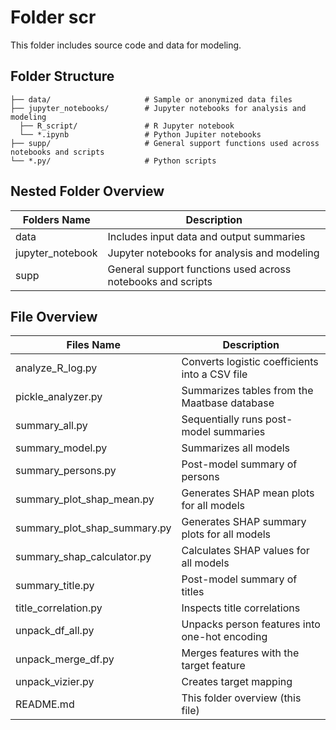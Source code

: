 # Folder scr
This folder includes source code and data for modeling.

## Folder Structure

```plaintext
├── data/                     # Sample or anonymized data files
├── jupyter_notebooks/        # Jupyter notebooks for analysis and modeling
  ├── R_script/               # R Jupyter notebook
  └── *.ipynb                 # Python Jupiter notebooks
├── supp/                     # General support functions used across notebooks and scripts
└── *.py/                     # Python scripts
```

## Nested Folder Overview

| Folders Name | Description |
|---|---|
| data | Includes input data and output summaries |
| jupyter_notebook | Jupyter notebooks for analysis and modeling |
| supp | General support functions used across notebooks and scripts |

## File Overview

| Files Name | Description |
|---|---|
| analyze_R_log.py | Converts logistic coefficients into a CSV file |
| pickle_analyzer.py | Summarizes tables from the Maatbase database |
| summary_all.py | Sequentially runs post-model summaries |
| summary_model.py | Summarizes all models |
| summary_persons.py | Post-model summary of persons |
| summary_plot_shap_mean.py | Generates SHAP mean plots for all models |
| summary_plot_shap_summary.py | Generates SHAP summary plots for all models |
| summary_shap_calculator.py | Calculates SHAP values for all models |
| summary_title.py | Post-model summary of titles |
| title_correlation.py | Inspects title correlations |
| unpack_df_all.py | Unpacks person features into one-hot encoding |
| unpack_merge_df.py | Merges features with the target feature |
| unpack_vizier.py | Creates target mapping |
| README.md | This folder overview (this file) |
